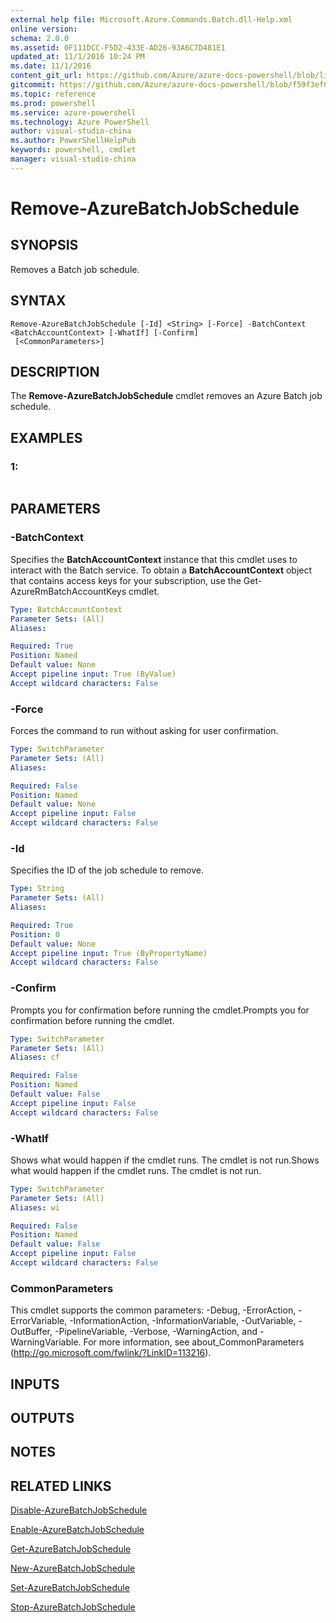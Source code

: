 ```yaml
---
external help file: Microsoft.Azure.Commands.Batch.dll-Help.xml
online version: 
schema: 2.0.0
ms.assetid: 0F111DCC-F5D2-433E-AD26-93A6C7D481E1
updated_at: 11/1/2016 10:24 PM
ms.date: 11/1/2016
content_git_url: https://github.com/Azure/azure-docs-powershell/blob/live/azureps-cmdlets-docs/ResourceManager/AzureRM.Batch/v2.2.0/Remove-AzureBatchJobSchedule.md
gitcommit: https://github.com/Azure/azure-docs-powershell/blob/f59f3ef60bc592383812213e69fd77ba950759ed/azureps-cmdlets-docs/ResourceManager/AzureRM.Batch/v2.2.0/Remove-AzureBatchJobSchedule.md
ms.topic: reference
ms.prod: powershell
ms.service: azure-powershell
ms.technology: Azure PowerShell
author: visual-studio-china
ms.author: PowerShellHelpPub
keywords: powershell, cmdlet
manager: visual-studio-china
---
```


# Remove-AzureBatchJobSchedule

## SYNOPSIS
Removes a Batch job schedule.

## SYNTAX

```
Remove-AzureBatchJobSchedule [-Id] <String> [-Force] -BatchContext <BatchAccountContext> [-WhatIf] [-Confirm]
 [<CommonParameters>]
```

## DESCRIPTION
The **Remove-AzureBatchJobSchedule** cmdlet removes an Azure Batch job schedule.

## EXAMPLES

### 1:
```

```

## PARAMETERS

### -BatchContext
Specifies the **BatchAccountContext** instance that this cmdlet uses to interact with the Batch service.
To obtain a **BatchAccountContext** object that contains access keys for your subscription, use the Get-AzureRmBatchAccountKeys cmdlet.

```yaml
Type: BatchAccountContext
Parameter Sets: (All)
Aliases: 

Required: True
Position: Named
Default value: None
Accept pipeline input: True (ByValue)
Accept wildcard characters: False
```

### -Force
Forces the command to run without asking for user confirmation.

```yaml
Type: SwitchParameter
Parameter Sets: (All)
Aliases: 

Required: False
Position: Named
Default value: None
Accept pipeline input: False
Accept wildcard characters: False
```

### -Id
Specifies the ID of the job schedule to remove.

```yaml
Type: String
Parameter Sets: (All)
Aliases: 

Required: True
Position: 0
Default value: None
Accept pipeline input: True (ByPropertyName)
Accept wildcard characters: False
```

### -Confirm
Prompts you for confirmation before running the cmdlet.Prompts you for confirmation before running the cmdlet.

```yaml
Type: SwitchParameter
Parameter Sets: (All)
Aliases: cf

Required: False
Position: Named
Default value: False
Accept pipeline input: False
Accept wildcard characters: False
```

### -WhatIf
Shows what would happen if the cmdlet runs.
The cmdlet is not run.Shows what would happen if the cmdlet runs.
The cmdlet is not run.

```yaml
Type: SwitchParameter
Parameter Sets: (All)
Aliases: wi

Required: False
Position: Named
Default value: False
Accept pipeline input: False
Accept wildcard characters: False
```

### CommonParameters
This cmdlet supports the common parameters: -Debug, -ErrorAction, -ErrorVariable, -InformationAction, -InformationVariable, -OutVariable, -OutBuffer, -PipelineVariable, -Verbose, -WarningAction, and -WarningVariable. For more information, see about_CommonParameters (http://go.microsoft.com/fwlink/?LinkID=113216).

## INPUTS

## OUTPUTS

## NOTES

## RELATED LINKS

[Disable-AzureBatchJobSchedule](xref:ResourceManager/AzureRM.Batch/v2.2.0/Disable-AzureBatchJobSchedule.md)

[Enable-AzureBatchJobSchedule](xref:ResourceManager/AzureRM.Batch/v2.2.0/Enable-AzureBatchJobSchedule.md)

[Get-AzureBatchJobSchedule](xref:ResourceManager/AzureRM.Batch/v2.2.0/Get-AzureBatchJobSchedule.md)

[New-AzureBatchJobSchedule](xref:ResourceManager/AzureRM.Batch/v2.2.0/New-AzureBatchJobSchedule.md)

[Set-AzureBatchJobSchedule](xref:ResourceManager/AzureRM.Batch/v2.2.0/Set-AzureBatchJobSchedule.md)

[Stop-AzureBatchJobSchedule](xref:ResourceManager/AzureRM.Batch/v2.2.0/Stop-AzureBatchJobSchedule.md)


